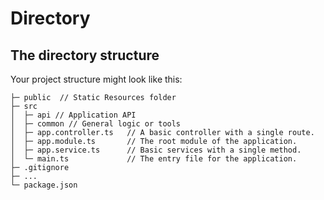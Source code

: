 # Directory

## The directory structure

Your project structure might look like this:

```
├─ public  // Static Resources folder
├─ src 
│  ├─ api // Application API
│  ├─ common // General logic or tools
│  ├─ app.controller.ts   // A basic controller with a single route.
│  ├─ app.module.ts       // The root module of the application.
│  ├─ app.service.ts      // Basic services with a single method.
│  └─ main.ts             // The entry file for the application.
├─ .gitignore
├─ ...
└─ package.json
```